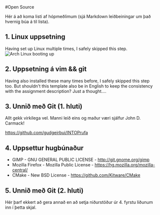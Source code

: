 #Open Source

Hér á að koma listi af hópmeðlimum (sjá Markdown leiðbeiningar um það hvernig búa á til lista).

## 1. Linux uppsetning
Having set up Linux multiple times, I safely skipped this step.
![Arch Linux booting up](http://www.linuxuser.co.uk/wp-content/uploads/2012/10/arch_install_boot.png)

## 2. Uppsetning á vim && git

Having also installed these many times before, I safely skipped this step too. But shouldn't this template also be in English to keep the consistency with the assignment description? Just a thought....

## 3. Unnið með Git (1. hluti)

Allt gekk virkilega vel. Manni leið eins og maður væri sjálfur John D. Carmack!

https://github.com/gudgeirbui/INTOPrufa

## 4. Uppsettur hugbúnaður

- GIMP - GNU GENERAL PUBLIC LICENSE - http://git.gnome.org/gimp
- Mozilla Firefox - Mozilla Public License - https://hg.mozilla.org/mozilla-central/
- CMake - New BSD License - https://github.com/Kitware/CMake

## 5. Unnið með Git (2. hluti)

Hér þarf ekkert að gera annað en að setja niðurstöður úr 4. fyrstu liðunum inn í þetta skjal.
